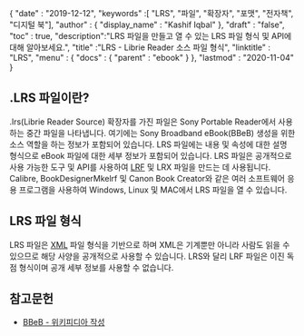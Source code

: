 {
  "date" : "2019-12-12",
  "keywords" :[ "LRS", "파일", "확장자", "포맷", "전자책", "디지털 북"],
  "author" : {
    "display_name" : "Kashif Iqbal"
},
  "draft" : "false",
  "toc" : true,
  "description":"LRS 파일을 만들고 열 수 있는 LRS 파일 형식 및 API에 대해 알아보세요.",
  "title" :"LRS - Librie Reader 소스 파일 형식",
  "linktitle" : "LRS",
  "menu" : {
    "docs" : {
      "parent" : "ebook"
}
},
  "lastmod" : "2020-11-04"
}

## .LRS 파일이란?

.lrs(Librie Reader Source) 확장자를 가진 파일은 Sony Portable Reader에서 사용하는 중간 파일을 나타냅니다. 여기에는 Sony Broadband eBook(BBeB) 생성을 위한 소스 역할을 하는 정보가 포함되어 있습니다. LRS 파일에는 내용 및 속성에 대한 설명 형식으로 eBook 파일에 대한 세부 정보가 포함되어 있습니다. LRS 파일은 공개적으로 사용 가능한 도구 및 API를 사용하여 [LRF](/ko/ebook/lrf/) 및 LRX 파일을 만드는 데 사용됩니다. Calibre, BookDesignerMkelrf 및 Canon Book Creator와 같은 여러 소프트웨어 응용 프로그램을 사용하여 Windows, Linux 및 MAC에서 LRS 파일을 열 수 있습니다.

## LRS 파일 형식

LRS 파일은 [XML](/ko/web/xml/) 파일 형식을 기반으로 하며 XML은 기계뿐만 아니라 사람도 읽을 수 있으므로 해당 사양을 공개적으로 사용할 수 있습니다. LRS와 달리 LRF 파일은 이진 독점 형식이며 공개 세부 정보를 사용할 수 없습니다.

## 참고문헌

* [BBeB - 위키피디아 작성](https://en.wikipedia.org/wiki/BBeB)

